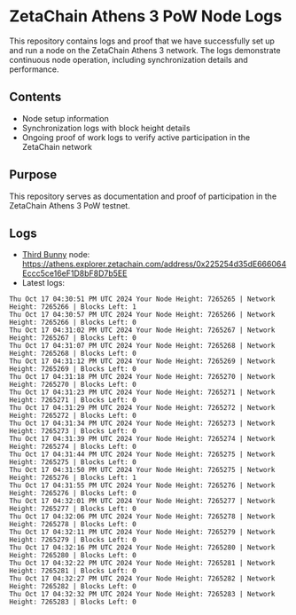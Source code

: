 # ZetaChain Athens 3 PoW Node Logs
This repository contains logs and proof that we have successfully set up and run a node on the ZetaChain Athens 3 network. The logs demonstrate continuous node operation, including synchronization details and performance.

## Contents
- Node setup information
- Synchronization logs with block height details
- Ongoing proof of work logs to verify active participation in the ZetaChain network

## Purpose
This repository serves as documentation and proof of participation in the ZetaChain Athens 3 PoW testnet.

## Logs

- [Third Bunny](https://thirdbunny.xyz/) node: https://athens.explorer.zetachain.com/address/0x225254d35dE666064Eccc5ce16eF1D8bF8D7b5EE
- Latest logs:
```
Thu Oct 17 04:30:51 PM UTC 2024 Your Node Height: 7265265 | Network Height: 7265266 | Blocks Left: 1
Thu Oct 17 04:30:57 PM UTC 2024 Your Node Height: 7265266 | Network Height: 7265266 | Blocks Left: 0
Thu Oct 17 04:31:02 PM UTC 2024 Your Node Height: 7265267 | Network Height: 7265267 | Blocks Left: 0
Thu Oct 17 04:31:07 PM UTC 2024 Your Node Height: 7265268 | Network Height: 7265268 | Blocks Left: 0
Thu Oct 17 04:31:12 PM UTC 2024 Your Node Height: 7265269 | Network Height: 7265269 | Blocks Left: 0
Thu Oct 17 04:31:18 PM UTC 2024 Your Node Height: 7265270 | Network Height: 7265270 | Blocks Left: 0
Thu Oct 17 04:31:23 PM UTC 2024 Your Node Height: 7265271 | Network Height: 7265271 | Blocks Left: 0
Thu Oct 17 04:31:29 PM UTC 2024 Your Node Height: 7265272 | Network Height: 7265272 | Blocks Left: 0
Thu Oct 17 04:31:34 PM UTC 2024 Your Node Height: 7265273 | Network Height: 7265273 | Blocks Left: 0
Thu Oct 17 04:31:39 PM UTC 2024 Your Node Height: 7265274 | Network Height: 7265274 | Blocks Left: 0
Thu Oct 17 04:31:44 PM UTC 2024 Your Node Height: 7265275 | Network Height: 7265275 | Blocks Left: 0
Thu Oct 17 04:31:50 PM UTC 2024 Your Node Height: 7265275 | Network Height: 7265276 | Blocks Left: 1
Thu Oct 17 04:31:55 PM UTC 2024 Your Node Height: 7265276 | Network Height: 7265276 | Blocks Left: 0
Thu Oct 17 04:32:01 PM UTC 2024 Your Node Height: 7265277 | Network Height: 7265277 | Blocks Left: 0
Thu Oct 17 04:32:06 PM UTC 2024 Your Node Height: 7265278 | Network Height: 7265278 | Blocks Left: 0
Thu Oct 17 04:32:11 PM UTC 2024 Your Node Height: 7265279 | Network Height: 7265279 | Blocks Left: 0
Thu Oct 17 04:32:16 PM UTC 2024 Your Node Height: 7265280 | Network Height: 7265280 | Blocks Left: 0
Thu Oct 17 04:32:22 PM UTC 2024 Your Node Height: 7265281 | Network Height: 7265281 | Blocks Left: 0
Thu Oct 17 04:32:27 PM UTC 2024 Your Node Height: 7265282 | Network Height: 7265282 | Blocks Left: 0
Thu Oct 17 04:32:32 PM UTC 2024 Your Node Height: 7265283 | Network Height: 7265283 | Blocks Left: 0
```
